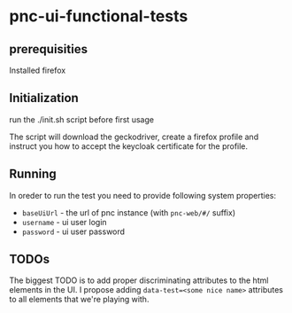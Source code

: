 # pnc-ui-functional-tests

## prerequisities
Installed firefox

## Initialization
run the ./init.sh script before first usage

The script will download the geckodriver, create a firefox profile and instruct you how to accept the keycloak certificate for the profile.

## Running
In oreder to run the test you need to provide following system properties:
- `baseUiUrl` - the url of pnc instance (with `pnc-web/#/` suffix)
- `username` - ui user login
- `password` - ui user password

## TODOs
The biggest TODO is to add proper discriminating attributes to the html elements in the UI. 
I propose adding `data-test=<some nice name>` attributes to all elements that we're playing with.

